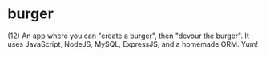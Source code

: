 # burger
(12)
An app where you can "create a burger", then "devour the burger".
It uses JavaScript, NodeJS, MySQL, ExpressJS, and a homemade ORM. Yum!
